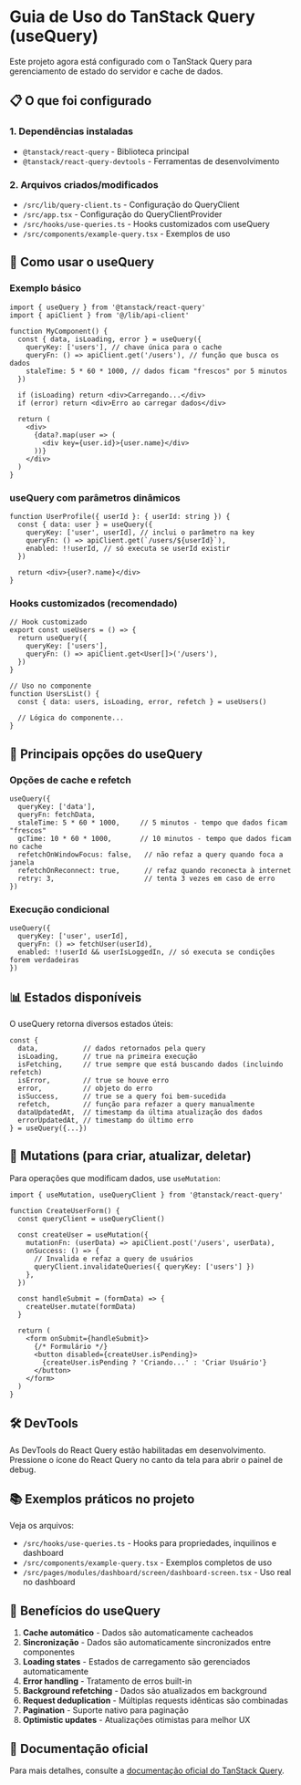 # Guia de Uso do TanStack Query (useQuery)

Este projeto agora está configurado com o TanStack Query para gerenciamento de estado do servidor e cache de dados.

## 📋 O que foi configurado

### 1. Dependências instaladas
- `@tanstack/react-query` - Biblioteca principal
- `@tanstack/react-query-devtools` - Ferramentas de desenvolvimento

### 2. Arquivos criados/modificados
- `/src/lib/query-client.ts` - Configuração do QueryClient
- `/src/app.tsx` - Configuração do QueryClientProvider
- `/src/hooks/use-queries.ts` - Hooks customizados com useQuery
- `/src/components/example-query.tsx` - Exemplos de uso

## 🚀 Como usar o useQuery

### Exemplo básico

```tsx
import { useQuery } from '@tanstack/react-query'
import { apiClient } from '@/lib/api-client'

function MyComponent() {
  const { data, isLoading, error } = useQuery({
    queryKey: ['users'], // chave única para o cache
    queryFn: () => apiClient.get('/users'), // função que busca os dados
    staleTime: 5 * 60 * 1000, // dados ficam "frescos" por 5 minutos
  })

  if (isLoading) return <div>Carregando...</div>
  if (error) return <div>Erro ao carregar dados</div>
  
  return (
    <div>
      {data?.map(user => (
        <div key={user.id}>{user.name}</div>
      ))}
    </div>
  )
}
```

### useQuery com parâmetros dinâmicos

```tsx
function UserProfile({ userId }: { userId: string }) {
  const { data: user } = useQuery({
    queryKey: ['user', userId], // inclui o parâmetro na key
    queryFn: () => apiClient.get(`/users/${userId}`),
    enabled: !!userId, // só executa se userId existir
  })

  return <div>{user?.name}</div>
}
```

### Hooks customizados (recomendado)

```tsx
// Hook customizado
export const useUsers = () => {
  return useQuery({
    queryKey: ['users'],
    queryFn: () => apiClient.get<User[]>('/users'),
  })
}

// Uso no componente
function UsersList() {
  const { data: users, isLoading, error, refetch } = useUsers()
  
  // Lógica do componente...
}
```

## 🔧 Principais opções do useQuery

### Opções de cache e refetch
```tsx
useQuery({
  queryKey: ['data'],
  queryFn: fetchData,
  staleTime: 5 * 60 * 1000,     // 5 minutos - tempo que dados ficam "frescos"
  gcTime: 10 * 60 * 1000,       // 10 minutos - tempo que dados ficam no cache
  refetchOnWindowFocus: false,   // não refaz a query quando foca a janela
  refetchOnReconnect: true,      // refaz quando reconecta à internet
  retry: 3,                      // tenta 3 vezes em caso de erro
})
```

### Execução condicional
```tsx
useQuery({
  queryKey: ['user', userId],
  queryFn: () => fetchUser(userId),
  enabled: !!userId && userIsLoggedIn, // só executa se condições forem verdadeiras
})
```

## 📊 Estados disponíveis

O useQuery retorna diversos estados úteis:

```tsx
const {
  data,           // dados retornados pela query
  isLoading,      // true na primeira execução
  isFetching,     // true sempre que está buscando dados (incluindo refetch)
  isError,        // true se houve erro
  error,          // objeto do erro
  isSuccess,      // true se a query foi bem-sucedida
  refetch,        // função para refazer a query manualmente
  dataUpdatedAt,  // timestamp da última atualização dos dados
  errorUpdatedAt, // timestamp do último erro
} = useQuery({...})
```

## 🔄 Mutations (para criar, atualizar, deletar)

Para operações que modificam dados, use `useMutation`:

```tsx
import { useMutation, useQueryClient } from '@tanstack/react-query'

function CreateUserForm() {
  const queryClient = useQueryClient()
  
  const createUser = useMutation({
    mutationFn: (userData) => apiClient.post('/users', userData),
    onSuccess: () => {
      // Invalida e refaz a query de usuários
      queryClient.invalidateQueries({ queryKey: ['users'] })
    },
  })

  const handleSubmit = (formData) => {
    createUser.mutate(formData)
  }

  return (
    <form onSubmit={handleSubmit}>
      {/* Formulário */}
      <button disabled={createUser.isPending}>
        {createUser.isPending ? 'Criando...' : 'Criar Usuário'}
      </button>
    </form>
  )
}
```

## 🛠️ DevTools

As DevTools do React Query estão habilitadas em desenvolvimento. Pressione o ícone do React Query no canto da tela para abrir o painel de debug.

## 📚 Exemplos práticos no projeto

Veja os arquivos:
- `/src/hooks/use-queries.ts` - Hooks para propriedades, inquilinos e dashboard
- `/src/components/example-query.tsx` - Exemplos completos de uso
- `/src/pages/modules/dashboard/screen/dashboard-screen.tsx` - Uso real no dashboard

## 🎯 Benefícios do useQuery

1. **Cache automático** - Dados são automaticamente cacheados
2. **Sincronização** - Dados são automaticamente sincronizados entre componentes
3. **Loading states** - Estados de carregamento são gerenciados automaticamente
4. **Error handling** - Tratamento de erros built-in
5. **Background refetching** - Dados são atualizados em background
6. **Request deduplication** - Múltiplas requests idênticas são combinadas
7. **Pagination** - Suporte nativo para paginação
8. **Optimistic updates** - Atualizações otimistas para melhor UX

## 📖 Documentação oficial

Para mais detalhes, consulte a [documentação oficial do TanStack Query](https://tanstack.com/query/latest/docs/framework/react/overview).

